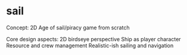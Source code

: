 # sail

Concept: 2D Age of sail/piracy game from scratch

Core design aspects:
	2D birdseye perspective
	Ship as player character
	Resource and crew management
	Realistic-ish sailing and navigation